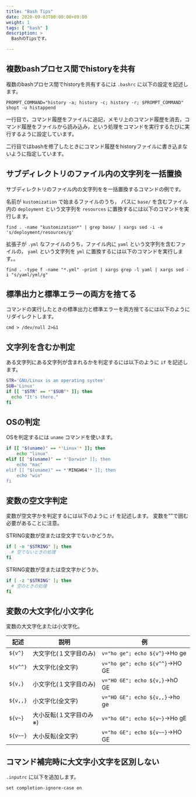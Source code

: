 ```yaml
---
title: "Bash Tips"
date: 2020-09-03T00:00:00+09:00
weight: 1
tags: [ "bash" ]
description: >
  BashのTipsです。

---
```


## 複数bashプロセス間でhistoryを共有

複数のbashプロセス間でhistoryを共有するには `.bashrc` に以下の設定を記述します。

```
PROMPT_COMMAND="history -a; history -c; history -r; $PROMPT_COMMAND"
shopt -u histappend
```

一行目で，コマンド履歴をファイルに追記，メモリ上のコマンド履歴を消去，コマンド履歴をファイルから読み込み，という処理をコマンドを実行するたびに実行するように設定しています。

二行目ではbashを修了したときにコマンド履歴をhistoryファイルに書き込まないように指定しています。

## サブディレクトリのファイル内の文字列を一括置換

サブディレクトリのファイル内の文字列をを一括置換するコマンドの例です。

名前が `kustomization` で始まるファイルのうち，
パスに `base/` を含むファイル内の `deployment` という文字列を `resources` に置換するには以下のコマンドを実行します。

```
find . -name "kustomization*" | grep base/ | xargs sed -i -e 's/deployment/resources/g'
```

拡張子が `.yml` なファイルのうち，ファイル内に `yaml` という文字列を含むファイルの，
`yaml` という文字列を `yml` に置換するには以下のコマンドを実行します。。

```
find . -type f -name "*.yml" -print | xargs grep -l yaml | xargs sed -i "s/yaml/yml/g"
```

## 標準出力と標準エラーの両方を捨てる

コマンドの実行したときの標準出力と標準エラーを両方捨てるには以下のようにリダイレクトします。

```
cmd > /dev/null 2>&1
```

## 文字列を含むか判定

ある文字列にある文字列が含まれるかを判定するには以下のように `if` を記述します。

```sh
STR='GNU/Linux is an operating system'
SUB='Linux'
if [[ "$STR" == *"$SUB"* ]]; then
  echo "It's there."
fi
```
## OSの判定

OSを判定するには `uname` コマンドを使います。

```sh
if [[ "$(uname)" == *'Linux'* ]]; then
    echo "linux"
elif [[ "$(uname)" == *'Darwin* ]]; then
    echo "mac"
elif [[ "$(uname)" == *'MINGW64'* ]]; then
    echo "win"
fi
```

## 変数の空文字判定

変数が空文字かを判定するには以下のように `if` を記述します。
変数を""で囲む必要があることに注意。

STRING変数が空または空文字でないかどうか。

```bash
if [ -n "$STRING" ]; then
  # 空でないときの処理
fi
```

STRING変数が空または空文字かどうか。

```bash
if [ -z "$STRING" ]; then
  # 空のときの処理
fi
```

## 変数の大文字化/小文字化

変数の大文字化または小文字化。

| 記述     | 説明                    | 例                             |
| -------- | ---------------------- | ------------------------------ |
| `${v^}`  | 大文字化(１文字目のみ)  | `v="ho ge"; echo ${v^}`→Ho ge  |
| `${v^^}` | 大文字化(全文字)        | `v="ho ge"; echo ${v^^}`→HO GE |
| `${v,}`  | 小文字化(１文字目のみ)  | `v="HO GE"; echo ${v,}`→hO GE  |
| `${v,,}` | 小文字化(全文字)        | `v="HO GE"; echo ${v,,}`→ho ge |
| `${v~}`  | 大小反転(１文字目のみ※) | `v="ho GE"; echo ${v~}`→Ho gE  |
| `${v~~}` | 大小反転(全文字)        | `v="ho GE"; echo ${v~~}`→HO GE |

## コマンド補完時に大文字小文字を区別しない

`.inputrc` に以下を追加します。

```
set completion-ignore-case on
```
